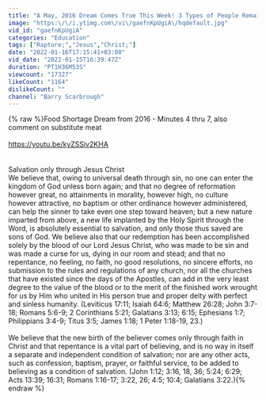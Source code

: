 ```yaml
---
title: "A May, 2016 Dream Comes True This Week! 3 Types of People Remain. The RIGHT Way to Witness to Others"
image: "https:\/\/i.ytimg.com\/vi\/gaefnKpUgiA\/hqdefault.jpg"
vid_id: "gaefnKpUgiA"
categories: "Education"
tags: ["Rapture;","Jesus","Christ;"]
date: "2022-01-16T17:15:41+03:00"
vid_date: "2022-01-15T16:39:47Z"
duration: "PT1H36M53S"
viewcount: "17327"
likeCount: "1164"
dislikeCount: ""
channel: "Barry Scarbrough"
---
```

{% raw %}Food Shortage Dream from 2016 - Minutes 4 thru 7, also comment on substitute meat<br /><br /><a rel="nofollow" target="blank" href="https://youtu.be/kyZSSiv2KHA">https://youtu.be/kyZSSiv2KHA</a><br /><br /><br />Salvation only through Jesus Christ<br />We believe that, owing to universal death through sin, no one can enter the kingdom of God unless born again; and that no degree of reformation however great, no attainments in morality, however high, no culture however attractive, no baptism or other ordinance however administered, can help the sinner to take even one step toward heaven; but a new nature imparted from above, a new life implanted by the Holy Spirit through the Word, is absolutely essential to salvation, and only those thus saved are sons of God. We believe also that our redemption has been accomplished solely by the blood of our Lord Jesus Christ, who was made to be sin and was made a curse for us, dying in our room and stead; and that no repentance, no feeling, no faith, no good resolutions, no sincere efforts, no submission to the rules and regulations of any church, nor all the churches that have existed since the days of the Apostles, can add in the very least degree to the value of the blood or to the merit of the finished work wrought for us by Him who united in His person true and proper deity with perfect and sinless humanity. (Leviticus 17:11; Isaiah 64:6; Matthew 26:28; John 3:7-18; Romans 5:6-9; 2 Corinthians 5:21; Galatians 3:13; 6:15; Ephesians 1:7; Philippians 3:4-9; Titus 3:5; James 1:18; 1 Peter 1:18-19, 23.)<br /><br />We believe that the new birth of the believer comes only through faith in Christ and that repentance is a vital part of believing, and is no way in itself a separate and independent condition of salvation; nor are any other acts, such as confession, baptism, prayer, or faithful service, to be added to believing as a condition of salvation. (John 1:12; 3:16, 18, 36; 5:24; 6:29; Acts 13:39; 16:31; Romans 1:16-17; 3:22, 26; 4:5; 10:4; Galatians 3:22.){% endraw %}
